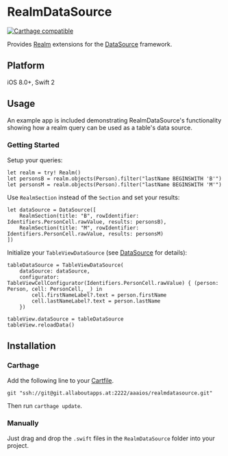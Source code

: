 # RealmDataSource

[![Carthage compatible](https://img.shields.io/badge/Carthage-compatible-4BC51D.svg?style=flat)](https://github.com/Carthage/Carthage)

Provides [Realm](https://realm.io) extensions for the [DataSource](https://git.allaboutapps.at/projects/AAAIOS/repos/datasource/browse) framework.

## Platform

iOS 8.0+, Swift 2

## Usage

An example app is included demonstrating RealmDataSource's functionality showing how a realm query can be used as a table's data source.

### Getting Started

Setup your queries:

    let realm = try! Realm()
    let personsB = realm.objects(Person).filter("lastName BEGINSWITH 'B'")
    let personsM = realm.objects(Person).filter("lastName BEGINSWITH 'M'")

Use `RealmSection` instead of the `Section` and set your results:
    
    let dataSource = DataSource([
        RealmSection(title: "B", rowIdentifier: Identifiers.PersonCell.rawValue, results: personsB),
        RealmSection(title: "M", rowIdentifier: Identifiers.PersonCell.rawValue, results: personsM)
    ])

Initialize your `TableViewDataSource` (see [DataSource](https://git.allaboutapps.at/projects/AAAIOS/repos/datasource/browse) for details):
    
    tableDataSource = TableViewDataSource(
        dataSource: dataSource,
        configurator: TableViewCellConfigurator(Identifiers.PersonCell.rawValue) { (person: Person, cell: PersonCell, _) in
            cell.firstNameLabel?.text = person.firstName
            cell.lastNameLabel?.text = person.lastName
        })

    tableView.dataSource = tableDataSource
    tableView.reloadData()


## Installation

### Carthage

Add the following line to your [Cartfile](https://github.com/Carthage/Carthage/blob/master/Documentation/Artifacts.md#cartfile).

```
git "ssh://git@git.allaboutapps.at:2222/aaaios/realmdatasource.git"
```

Then run `carthage update`.

### Manually

Just drag and drop the `.swift` files in the `RealmDataSource` folder into your project.
